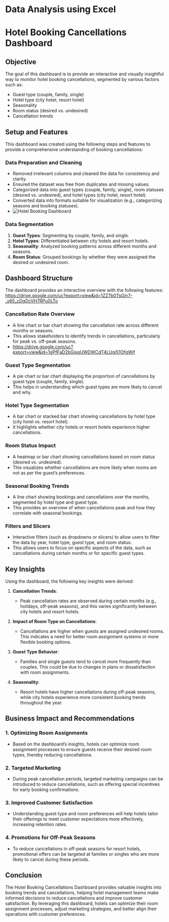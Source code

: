 # Data Analysis using Excel
# Hotel Booking Cancellations Dashboard

## Objective
The goal of this dashboard is to provide an interactive and visually insightful way to monitor hotel booking cancellations, segmented by various factors such as:
- Guest type (couple, family, single)
- Hotel type (city hotel, resort hotel)
- Seasonality
- Room status (desired vs. undesired)
- Cancellation trends

## Setup and Features
This dashboard was created using the following steps and features to provide a comprehensive understanding of booking cancellations:

### Data Preparation and Cleaning
- Removed irrelevant columns and cleaned the data for consistency and clarity.
- Ensured the dataset was free from duplicates and missing values.
- Categorized data into guest types (couple, family, single), room statuses (desired vs. undesired), and hotel types (city hotel, resort hotel).
- Converted data into formats suitable for visualization (e.g., categorizing seasons and booking statuses).
- ![Hotel Booking Dashboard](https://drive.google.com/uc?export=view&id=1ZZ7b0TsGin7-_y65_cDgDcVH7RPu0LTo)


### Data Segmentation
1. **Guest Types**: Segmenting by couple, family, and single.
2. **Hotel Types**: Differentiated between city hotels and resort hotels.
3. **Seasonality**: Analyzed booking patterns across different months and seasons.
4. **Room Status**: Grouped bookings by whether they were assigned the desired or undesired room.

## Dashboard Structure
The dashboard provides an interactive overview with the following features:
https://drive.google.com/uc?export=view&id=1ZZ7b0TsGin7-_y65_cDgDcVH7RPu0LTo


### Cancellation Rate Overview
- A line chart or bar chart showing the cancellation rate across different months or seasons. 
- This allows stakeholders to identify trends in cancellations, particularly for peak vs. off-peak seasons.
- https://drive.google.com/uc?export=view&id=1gPfFaD2bGjsgUWDWCdT4LUgi51OfgWjf


### Guest Type Segmentation
- A pie chart or bar chart displaying the proportion of cancellations by guest type (couple, family, single).
- This helps in understanding which guest types are more likely to cancel and why.

### Hotel Type Segmentation
- A bar chart or stacked bar chart showing cancellations by hotel type (city hotel vs. resort hotel).
- It highlights whether city hotels or resort hotels experience higher cancellations.

### Room Status Impact
- A heatmap or bar chart showing cancellations based on room status (desired vs. undesired).
- This visualizes whether cancellations are more likely when rooms are not as per the guest’s preferences.

### Seasonal Booking Trends
- A line chart showing bookings and cancellations over the months, segmented by hotel type and guest type.
- This provides an overview of when cancellations peak and how they correlate with seasonal bookings.

### Filters and Slicers
- Interactive filters (such as dropdowns or slicers) to allow users to filter the data by year, hotel type, guest type, and room status.
- This allows users to focus on specific aspects of the data, such as cancellations during certain months or for specific guest types.

## Key Insights
Using the dashboard, the following key insights were derived:

1. **Cancellation Trends**:
   - Peak cancellation rates are observed during certain months (e.g., holidays, off-peak seasons), and this varies significantly between city hotels and resort hotels.
  
2. **Impact of Room Type on Cancellations**:
   - Cancellations are higher when guests are assigned undesired rooms. This indicates a need for better room assignment systems or more flexible booking options.

3. **Guest Type Behavior**:
   - Families and single guests tend to cancel more frequently than couples. This could be due to changes in plans or dissatisfaction with room assignments.

4. **Seasonality**:
   - Resort hotels have higher cancellations during off-peak seasons, while city hotels experience more consistent booking trends throughout the year.

## Business Impact and Recommendations

### 1. Optimizing Room Assignments
- Based on the dashboard’s insights, hotels can optimize room assignment processes to ensure guests receive their desired room types, thereby reducing cancellations.

### 2. Targeted Marketing
- During peak cancellation periods, targeted marketing campaigns can be introduced to reduce cancellations, such as offering special incentives for early booking confirmations.

### 3. Improved Customer Satisfaction
- Understanding guest type and room preferences will help hotels tailor their offerings to meet customer expectations more effectively, increasing retention rates.

### 4. Promotions for Off-Peak Seasons
- To reduce cancellations in off-peak seasons for resort hotels, promotional offers can be targeted at families or singles who are more likely to cancel during these periods.

## Conclusion
The Hotel Booking Cancellations Dashboard provides valuable insights into booking trends and cancellations, helping hotel management teams make informed decisions to reduce cancellations and improve customer satisfaction. By leveraging this dashboard, hotels can optimize their room assignment processes, adjust marketing strategies, and better align their operations with customer preferences.


